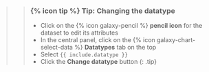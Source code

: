 >
>    > ### {% icon tip %} Tip: Changing the datatype
>    > * Click on the {% icon galaxy-pencil %} **pencil icon** for the dataset to edit its attributes
>    > * In the central panel, click on the {% icon galaxy-chart-select-data %} **Datatypes** tab on the top
>    > * Select `{{ include.datatype }}`
>    > * Click the **Change datatype** button
>    {: .tip}
>